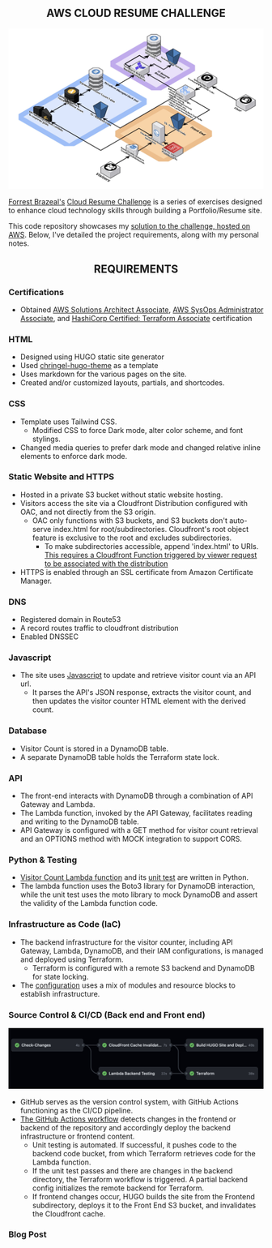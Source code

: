 ## <div align="center"> AWS CLOUD RESUME CHALLENGE <div>

![Website Architecture](/img/Cloud%20Resume%20Architecture.jpg)

 [Forrest Brazeal's](https://forrestbrazeal.com/#about) [Cloud Resume Challenge](https://cloudresumechallenge.dev/)  is a series of exercises designed to enhance cloud technology skills through building a Portfolio/Resume site. 

 This code repository showcases my [solution to the challenge, hosted on AWS](http://saifbari.com). Below, I've detailed the project requirements, along with my personal notes.

 ## <div align="center"> REQUIREMENTS <div>

### Certifications 
- Obtained [AWS Solutions Architect Associate](https://www.credly.com/badges/3e2a0155-7c5e-4243-acd3-34c4e6c1c195/public_url), [AWS SysOps Administrator Associate](https://www.credly.com/badges/db4955c2-3870-47ba-803c-fb1a026b9851/public_url), and [HashiCorp Certified: Terraform Associate](https://www.credly.com/badges/d314e92f-f359-4961-92b3-efa1ad8ca38d/public_url) certification

### HTML
- Designed using HUGO static site generator
- Used [chringel-hugo-theme](https://github.com/chringel21/chringel-hugo-theme) as a template
- Uses markdown for the various pages on the site. 
- Created and/or customized layouts, partials, and shortcodes.

### CSS
- Template uses Tailwind CSS.  
    - Modified CSS to force Dark mode, alter color scheme, and font stylings. 
- Changed media queries to prefer dark mode and changed relative inline elements to enforce dark mode.        

### Static Website and HTTPS
- Hosted in a private S3 bucket without static website hosting.
- Visitors access the site via a Cloudfront Distribution configured with OAC, and not directly from the S3 origin. 
    - OAC only functions with S3 buckets, and S3 buckets don't auto-serve index.html for root/subdirectories. Cloudfront's root object feature is exclusive to the root and excludes subdirectories. 
        - To make subdirectories accessible, append 'index.html' to URIs. [This requires a Cloudfront Function triggered by viewer request to be associated with the distribution](https://github.com/aws-samples/amazon-cloudfront-functions/blob/main/url-rewrite-single-page-apps/index.js)
- HTTPS is enabled through an SSL certificate from Amazon Certificate Manager.

### DNS
- Registered domain in Route53
- A record routes traffic to cloudfront distribution
- Enabled DNSSEC

### Javascript
- The site uses [Javascript](https://github.com/sbari777/AWS-Cloud-Resume-Challenge-2023/blob/main/Frontend/static/js/visitor-counter.js) to update and retrieve visitor count via an API url. 
    - It parses the API's JSON response, extracts the visitor count, and then updates the visitor counter HTML element with the derived count. 

### Database 
- Visitor Count is stored in a DynamoDB table.
- A separate DynamoDB table holds the Terraform state lock.

### API 
- The front-end interacts with DynamoDB through a combination of API Gateway and Lambda.
- The Lambda function, invoked by the API Gateway, facilitates reading and writing to the DynamoDB table.
- API Gateway is configured with a GET method for visitor count retrieval and an OPTIONS method with MOCK integration to support CORS.

### Python & Testing
- [Visitor Count Lambda function](https://github.com/sbari777/AWS-Cloud-Resume-Challenge-2023/blob/main/Backend/Tests/lambda_function.py) and its [unit test](https://github.com/sbari777/AWS-Cloud-Resume-Challenge-2023/blob/main/Backend/Tests/visitor-counter-test.py) are written in Python. 
- The lambda function uses the Boto3 library for DynamoDB interaction, while the unit test uses the moto library to mock DynamoDB and assert the validity of the Lambda function code. 

### Infrastructure as Code (IaC)
- The backend infrastructure for the visitor counter, including API Gateway, Lambda, DynamoDB, and their IAM configurations, is managed and deployed using Terraform.
    - Terraform is configured with a remote S3 backend and DynamoDB for state locking. 
- The [configuration](https://github.com/sbari777/AWS-Cloud-Resume-Challenge-2023/blob/main/Backend/main.tf) uses a mix of modules and resource blocks to establish infrastructure.

### Source Control & CI/CD (Back end and Front end)
![Github Actions](/img/GithubActions.jpg)
- GitHub serves as the version control system, with GitHub Actions functioning as the CI/CD pipeline.
- [The GitHub Actions workflow](https://github.com/sbari777/AWS-Cloud-Resume-Challenge-2023/blob/main/.github/workflows/Deployment%20Pipeline.yml) detects changes in the frontend or backend of the repository and accordingly deploy the backend infrastructure or frontend content.
    - Unit testing is automated. If successful, it pushes code to the backend code bucket, from which Terraform retrieves code for the Lambda function.
    - If the unit test passes and there are changes in the backend directory, the Terraform workflow is triggered. A partial backend config initializes the remote backend for Terraform. 
    - If frontend changes occur, HUGO builds the site from the Frontend subdirectory, deploys it to the Front End S3 bucket, and invalidates the Cloudfront cache.


### Blog Post 